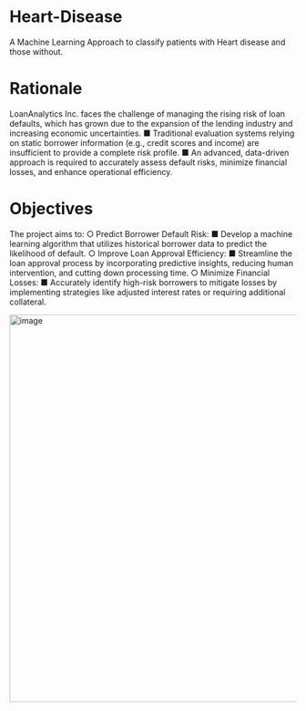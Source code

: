 # Heart-Disease
A Machine Learning Approach to classify patients with Heart disease and those without.

# Rationale
LoanAnalytics Inc. faces the challenge of
managing the rising risk of loan defaults, which
has grown due to the expansion of the lending
industry and increasing economic uncertainties.
■ Traditional evaluation systems relying on static
borrower information (e.g., credit scores and
income) are insufficient to provide a complete
risk profile.
■ An advanced, data-driven approach is required to
accurately assess default risks, minimize financial
losses, and enhance operational efficiency.

# Objectives
The project aims to:
○ Predict Borrower Default Risk:
■ Develop a machine learning algorithm that utilizes historical
borrower data to predict the likelihood of default.
○ Improve Loan Approval Efficiency:
■ Streamline the loan approval process by incorporating predictive
insights, reducing human intervention, and cutting down processing
time.
○ Minimize Financial Losses:
■ Accurately identify high-risk borrowers to mitigate losses by
implementing strategies like adjusted interest rates or requiring
additional collateral.

<img width="680" alt="image" src="https://github.com/user-attachments/assets/5fbedcd1-0170-46e1-a1c2-e6cfa7dfdd62" />


